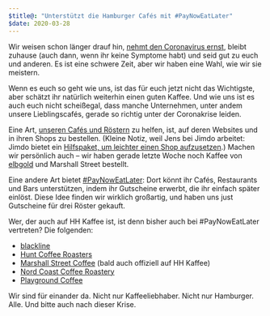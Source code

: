 ```yaml
---
$title@: "Unterstützt die Hamburger Cafés mit #PayNowEatLater"
$date: 2020-03-28
---
```


Wir weisen schon länger drauf hin, [nehmt den Coronavirus ernst](https://www.infektionsschutz.de/coronavirus/), bleibt zuhause (auch dann, wenn ihr keine Symptome habt) und seid gut zu euch und anderen. Es ist eine schwere Zeit, aber wir haben eine Wahl, wie wir sie meistern.

Wenn es euch so geht wie uns, ist das für euch jetzt nicht das Wichtigste, aber schätzt ihr natürlich weiterhin einen guten Kaffee. Und wie uns ist es auch euch nicht scheißegal, dass manche Unternehmen, unter andem unsere Lieblingscafés, gerade so richtig unter der Coronakrise leiden.

Eine Art, [unseren Cafés und Röstern]([url('/content/pages/cafes.md')]) zu helfen, ist, auf deren Websites und in ihren Shops zu bestellen. (Kleine Notiz, weil Jens bei Jimdo arbeitet: Jimdo bietet ein [Hilfspaket, um leichter einen Shop aufzusetzen](https://www.jimdo.com/de/hilfspaket-onlineshop-fuer-unternehmen/).) Machen wir persönlich auch – wir haben gerade letzte Woche noch Kaffee von [elbgold]([url('/content/cafes/elbgold.md')]) und Marshall Street bestellt.

Eine andere Art bietet [#PayNowEatLater](https://www.paynoweatlater.de/): Dort könnt ihr Cafés, Restaurants und Bars unterstützen, indem ihr Gutscheine erwerbt, die ihr einfach später einlöst. Diese Idee finden wir wirklich großartig, und haben uns just Gutscheine für drei Röster gekauft.

Wer, der auch auf HH Kaffee ist, ist denn bisher auch bei #PayNowEatLater vertreten? Die folgenden:

* [blackline](https://www.paynoweatlater.de/at/blackline-eimsbuettel-hamburg/)
* [Hunt Coffee Roasters](https://www.paynoweatlater.de/at/hunt-coffee-roasters-hamburg/)
* [Marshall Street Coffee](https://www.paynoweatlater.de/at/marshall-street-coffee-hamburg/) (bald auch offiziell auf HH Kaffee)
* [Nord Coast Coffee Roastery](https://www.paynoweatlater.de/at/nord-coast-coffee-roastery/)
* [Playground Coffee](https://www.paynoweatlater.de/at/playground-coffee-hamburg/)

Wir sind für einander da. Nicht nur Kaffeeliebhaber. Nicht nur Hamburger. Alle. Und bitte auch nach dieser Krise.
